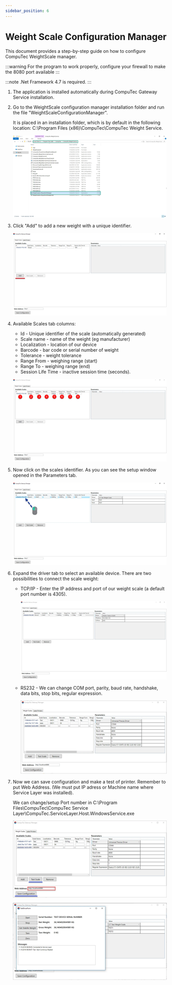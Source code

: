 ```yaml
---
sidebar_position: 6
---
```


# Weight Scale Configuration Manager

This document provides a step-by-step guide on how to configure CompuTec WeightScale manager.

:::warning
    For the program to work properly, configure your firewall to make the 8080 port available
:::

:::note
    .Net Framework 4.7 is required.
:::

1. The application is installed automatically during CompuTec Gateway Service installation.
2. Go to the WeightScale configuration manager installation folder and run the file "WeightScaleConfigurationManager".

    It is placed in an installation folder, which is by default in the following location: C:\Program Files (x86)\CompuTec\CompuTec Weight Service\.

    ![Folder](./media/22222.webp)
3. Click "Add" to add a new weight with a unique identifier.

    ![Add](./media/gate1.webp)
4. Available Scales tab columns:

    - Id - Unique identifier of the scale (automatically generated)
    - Scale name - name of the weight (eg manufacturer)
    - Localization - location of our device
    - Barcode - bar code or serial number of weight
    - Tolerance - weight tolerance
    - Range From - weighing range (start)
    - Range To - weighing range (end)
    - Session Life Time - inactive session time (seconds).

    ![Labels](./media/gate2.webp)
5. Now click on the scales identifier. As you can see the setup window opened in the Parameters tab.

    ![Click](./media/gate3.webp)
6. Expand the driver tab to select an available device. There are two possibilities to connect the scale weight:

    - TCP/IP - Enter the IP address and port of our weight scale (a default port number is 4305).

        ![Gate](./media/gate4.webp)
    - RS232 - We can change COM port, parity, baud rate, handshake, data bits, stop bits, regular expression.

        ![Full](./media/image2018-10-11_9-8-14.webp)

7. Now we can save configuration and make a test of printer. Remember to put Web Address. (We must put IP adress or Machine name where Service Layer was installed).

    We can change/setup Port number in C:\Program Files\CompuTec\CompuTec Service Layer\CompuTec.ServiceLayer.Host.WindowsService.exe

    ![Save](./media/image2018-10-11_9-9-37.webp)

    ![Test Drivers](./media/image2018-10-11_9-10-18.webp)
